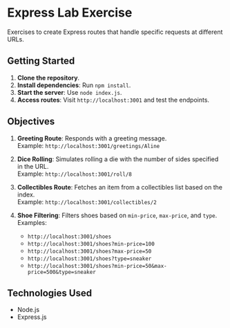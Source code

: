 # Express Lab Exercise

Exercises to create Express routes that handle specific requests at different URLs.

## Getting Started

1. **Clone the repository**.
2. **Install dependencies**: Run `npm install`.
3. **Start the server**: Use `node index.js`.
4. **Access routes**: Visit `http://localhost:3001` and test the endpoints.

## Objectives

1. **Greeting Route**: Responds with a greeting message.  
   Example: `http://localhost:3001/greetings/Aline`
   
2. **Dice Rolling**: Simulates rolling a die with the number of sides specified in the URL.  
   Example: `http://localhost:3001/roll/8`
   
3. **Collectibles Route**: Fetches an item from a collectibles list based on the index.  
   Example: `http://localhost:3001/collectibles/2`

4. **Shoe Filtering**: Filters shoes based on `min-price`, `max-price`, and `type`.  
   Examples:
   - `http://localhost:3001/shoes`
   - `http://localhost:3001/shoes?min-price=100`
   - `http://localhost:3001/shoes?max-price=50`
   - `http://localhost:3001/shoes?type=sneaker`
   - `http://localhost:3001/shoes?min-price=50&max-price=500&type=sneaker`

## Technologies Used

- Node.js
- Express.js